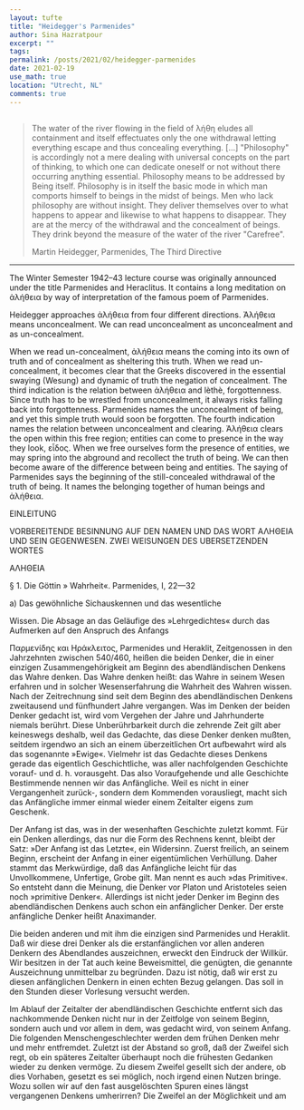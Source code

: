```yaml
---
layout: tufte
title: "Heidegger's Parmenides"
author: Sina Hazratpour
excerpt: ""
tags: 
permalink: /posts/2021/02/heidegger-parmenides
date: 2021-02-19
use_math: true
location: "Utrecht, NL"
comments: true
---
```


<section>
        <h2 id="epigraph"></h2>
        <div class="epigraph">
          <blockquote>
            <p>The water of the river flowing in the field of λήθη eludes all containment and itself effectuates only the one withdrawal letting everything escape and thus concealing everything. [...] "Philosophy" is accordingly not a mere dealing with universal concepts on the part of thinking, to which one can dedicate oneself or not without there occurring anything essential. Philosophy means to be addressed by Being itself. Philosophy is in itself the basic mode in which man comports himself to beings in the midst of beings. Men who lack philosophy are without insight. They deliver themselves over to what happens to appear and likewise to what happens to disappear. They are at the mercy of the withdrawal and the concealment of beings. They drink beyond the measure of the water of the river "Carefree".</p>
            <footer>Martin Heidegger, Parmenides, The Third Directive</footer>
          </blockquote>
        </div>
</section>








------------------


The Winter Semester 1942–43 lecture course was originally announced under the title Parmenides and Heraclitus. It contains a long meditation on ἀλήθεια by way of interpretation of the famous poem of Parmenides.

Heidegger approaches ἀλήθεια from four different directions. Ἀλήθεια means unconcealment. We can read unconcealment as unconcealment and as un-concealment.

When we read un-concealment, ἀλήθεια means the coming into its own of truth and of concealment as sheltering this truth.
When we read un-concealment, it becomes clear that the Greeks discovered in the essential swaying (Wesung) and dynamic of truth the negation of concealment.
The third indication is the relation between ἀλήθεια and lèthè, forgottenness. Since truth has to be wrestled from unconcealment, it always risks falling back into forgottenness. Parmenides names the unconcealment of being, and yet this simple truth would soon be forgotten.
The fourth indication names the relation between unconcealment and clearing. Ἀλήθεια clears the open within this free region; entities can come to presence in the way they look, εἶδος. When we free ourselves form the presence of entities, we may spring into the abground and recollect the truth of being. We can then become aware of the difference between being and entities.
The saying of Parmenides says the beginning of the still-concealed withdrawal of the truth of being. It names the belonging together of human beings and ἀλήθεια.




EINLEITUNG


VORBEREITENDE BESINNUNG AUF DEN NAMEN UND DAS WORT ΑΛΗΘΕΙΑ UND SEIN GEGENWESEN. ZWEI WEISUNGEN DES UBERSETZENDEN WORTES

ΑΛΗΘΕΙΑ



§ 1. Die Göttin » Wahrheit«. Parmenides, I, 22—32


a) Das gewöhnliche Sichauskennen und das wesentliche

Wissen. Die Absage an das Geläufige des »Lehrgedichtes« durch das Aufmerken auf den Anspruch des Anfangs


Παρμενίδης και Ηράκλειτος, Parmenides und Heraklit, Zeitgenossen in den Jahrzehnten zwischen 540/460, heißen die beiden Denker, die in einer einzigen Zusammengehörigkeit am Beginn des abendländischen Denkens das Wahre denken. Das Wahre denken heißt: das Wahre in seinem Wesen erfahren und in solcher Wesenserfahrung die Wahrheit des Wahren wissen. Nach der Zeitrechnung sind seit dem Beginn des abendländischen Denkens zweitausend und fünfhundert Jahre vergangen. Was im Denken der beiden Denker gedacht ist, wird vom Vergehen der Jahre und Jahrhunderte niemals berührt. Diese Unberührbarkeit durch die zehrende Zeit gilt aber keineswegs deshalb, weil das Gedachte, das diese Denker denken mußten, seitdem irgendwo an sich an einem überzeitlichen Ort aufbewahrt wird als das sogenannte »Ewige«. Vielmehr ist das Gedachte dieses Denkens gerade das eigentlich Geschichtliche, was aller nachfolgenden Geschichte vorauf- und d. h. vorausgeht. Das also Voraufgehende und alle Geschichte Bestimmende nennen wir das Anfängliche. Weil es nicht in einer Vergangenheit zurück-, sondern dem Kommenden vorausliegt, macht sich das Anfängliche immer einmal wieder einem Zeitalter eigens zum Geschenk.

Der Anfang ist das, was in der wesenhaften Geschichte zuletzt kommt. Für ein Denken allerdings, das nur die Form des Rechnens kennt, bleibt der Satz: »Der Anfang ist das Letzte«, ein Widersinn. Zuerst freilich, an seinem Beginn, erscheint der Anfang in einer eigentümlichen Verhüllung. Daher stammt das Merkwürdige, daß das Anfängliche leicht für das Unvollkommene, Unfertige, Grobe gilt. Man nennt es auch »das Primitive«. So entsteht dann die Meinung, die Denker vor Platon und Aristoteles seien noch »primitive Denker«. Allerdings ist nicht jeder Denker im Beginn des abendländischen Denkens auch schon ein anfänglicher Denker. Der erste anfängliche Denker heißt Anaximander.

Die beiden anderen und mit ihm die einzigen sind Parmenides und Heraklit. Daß wir diese drei Denker als die erstanfänglichen vor allen anderen Denkern des Abendlandes auszeichnen, erweckt den Eindruck der Willkür. Wir besitzen in der Tat auch keine Beweismittel, die genügten, die genannte Auszeichnung unmittelbar zu begründen. Dazu ist nötig, daß wir erst zu diesen anfänglichen Denkern in einen echten Bezug gelangen. Das soll in den Stunden dieser Vorlesung versucht werden.

Im Ablauf der Zeitalter der abendländischen Geschichte entfernt sich das nachkommende Denken nicht nur in der Zeitfolge von seinem Beginn, sondern auch und vor allem in dem, was gedacht wird, von seinem Anfang. Die folgenden Menschengeschlechter werden dem frühen Denken mehr und mehr entfremdet. Zuletzt ist der Abstand so groß, daß der Zweifel sich regt, ob ein späteres Zeitalter überhaupt noch die frühesten Gedanken wieder zu denken vermöge. Zu diesem Zweifel gesellt sich der andere, ob dies Vorhaben, gesetzt es sei möglich, noch irgend einen Nutzen bringe. Wozu sollen wir auf den fast ausgelöschten Spuren eines längst vergangenen Denkens umherirren? Die Zweifel an der Möglichkeit und am